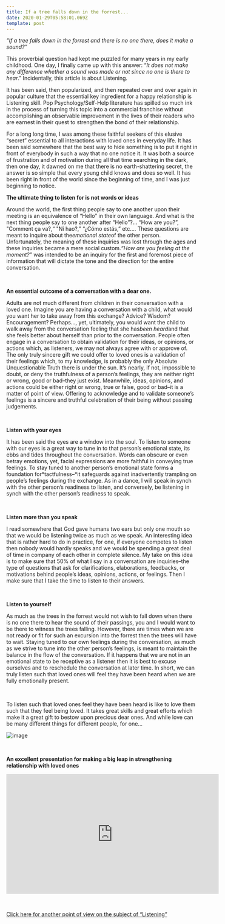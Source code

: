 ```yaml
---
title: If a tree falls down in the forrest...
date: 2020-01-29T05:58:01.069Z
template: post
---
```



*“If a tree falls down in the forrest and there is no one there, does it make a sound?”*

This proverbial question had kept me puzzled for many years in my early childhood. One day, I finally came up with this answer: “*It does not make any difference whether a sound was made or not since no one is there to hear*.” Incidentally, this article is about Listening.

It has been said, then popularized, and then repeated over and over again in popular culture that the essential key ingredient for a happy relationship is Listening skill. Pop Psychology/Self-Help literature has spilled so much ink in the process of turning this topic into a commercial franchise without accomplishing an observable improvement in the lives of their readers who are earnest in their quest to strengthen the bond of their relationship.

For a long long time, I was among these faithful seekers of this elusive “secret” essential to all interactions with loved ones in everyday life. It has been said somewhere that the best way to hide something is to put it right in front of everybody in such a way that no one notice it. It was both a source of frustration and of motivation during all that time searching in the dark, then one day, it dawned on me that there is no earth-shattering secret, the answer is so simple that every young child knows and does so well. It has been right in front of the world since the beginning of time, and I was just beginning to notice.

**The ultimate thing to listen for is not words or ideas**

Around the world, the first thing people say to one another upon their meeting is an equivalence of “Hello” in their own language. And what is the next thing people say to one another after “Hello”?… “How are you?”, "Comment ça va?,“ "Ni hao?,” “¿Cómo estás,” etc…. These questions are meant to inquire about the*emotional state*of the other person. Unfortunately, the meaning of these inquiries was lost through the ages and these inquiries became a mere social custom.*“How are you feeling at the moment?”* was intended to be an inquiry for the first and foremost piece of information that will dictate the tone and the direction for the entire conversation.<p> <strong> </br> </strong> </p>

**An essential outcome of a conversation with a dear one.**

Adults are not much different from children in their conversation with a loved one. Imagine you are having a conversation with a child, what would you want her to take away from this exchange? Advice? Wisdom? Encouragement? Perhaps…, yet, ultimately, you would want the child to walk away from the conversation feeling that she has*been heard*and that she feels better about herself than prior to the conversation. People often engage in a conversation to obtain validation for their ideas, or opinions, or actions which, as listeners, we may not always agree with or approve of. The only truly sincere gift we could offer to loved ones is a validation of their feelings which, to my knowledge, is probably the only Absolute Unquestionable Truth there is under the sun. It’s nearly, if not, impossible to doubt, or deny the truthfulness of a person’s feelings, they are neither right or wrong, good or bad–they just exist. Meanwhile, ideas, opinions, and actions could be either right or wrong, true or false, good or bad–it is a matter of point of view. Offering to acknowledge and to validate someone’s feelings is a sincere and truthful celebration of their being without passing judgements. <p> <strong> </br> </strong> </p>

**Listen with your eyes**

It has been said the eyes are a window into the soul. To listen to someone with our eyes is a great way to tune in to that person’s emotional state, its ebbs and tides throughout the conversation. Words can obscure or even betray emotions, yet, facial expressions are more faithful in conveying true feelings. To stay tuned to another person’s emotional state forms a foundation for*tactfulness–*it safeguards against inadvertently trampling on people’s feelings during the exchange. As in a dance, I will speak in synch with the other person’s readiness to listen, and conversely, be listening in synch with the other person’s readiness to speak.<p> <strong> </br> </strong> </p>

**Listen more than you speak**

I read somewhere that God gave humans two ears but only one mouth so that we would be listening twice as much as we speak. An interesting idea that is rather hard to do in practice, for one, if everyone competes to listen then nobody would hardly speaks and we would be spending a great deal of time in company of each other in complete silence. My take on this idea is to make sure that 50% of what I say in a conversation are inquiries–the type of questions that ask for clarifications, elaborations, feedbacks, or motivations behind people’s ideas, opinions, actions, or feelings. Then I make sure that I take the time to listen to their answers.<p> <strong> </br> </strong> </p>

**Listen to yourself**

As much as the trees in the forrest would not wish to fall down when there is no one there to hear the sound of their passings, you and I would want to be there to witness the trees falling. However, there are times when we are not ready or fit for such an excursion into the forrest then the trees will have to wait. Staying tuned to our own feelings during the conversation, as much as we strive to tune into the other person’s feelings, is meant to maintain the balance in the flow of the conversation. If it happens that we are not in an emotional state to be receptive as a listener then it is best to excuse ourselves and to reschedule the conversation at later time. In short, we can truly listen such that loved ones will feel they have been heard when we are fully emotionally present.

<p> <strong> </br> </strong> </p>

To listen such that loved ones feel they have been heard is like to love them such that they feel being loved. It takes great skills and great efforts which make it a great gift to bestow upon precious dear ones. And while love can be many different things for different people, for one…

![image](https://66.media.tumblr.com/d766dea2d05904304ebd6bf2e7d89dce/tumblr_inline_mjw1k507Cb1qz4rgp.jpg)

<p> <strong> </br> </strong> </p>

**An excellent presentation for making a big leap in strengthening relationship with loved ones**

<iframe width="560" height="315" src="https://www.youtube.com/embed/L3zj2gJXdTY" frameborder="0" allow="accelerometer; autoplay; encrypted-media; gyroscope; picture-in-picture" allowfullscreen></iframe> 

<p> <strong></br> </strong> </p>

[Click here for another point of view on the subject of “Listening”](http://blogs.hbr.org/bregman/2011/10/how-to-really-listen.html?cm_sp=most_widget-_-default-_-How%20to%20Really%20Listen%20%20)

[](http://blogs.hbr.org/bregman/2011/10/how-to-really-listen.html?cm_sp=most_widget-_-default-_-How%20to%20Really%20Listen%20%20)<p><strong></br> </strong> </p>
